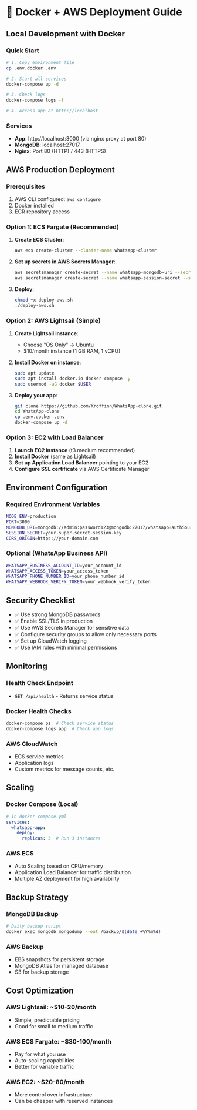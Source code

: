 # 🐳 Docker + AWS Deployment Guide

## Local Development with Docker

### Quick Start
```bash
# 1. Copy environment file
cp .env.docker .env

# 2. Start all services
docker-compose up -d

# 3. Check logs
docker-compose logs -f

# 4. Access app at http://localhost
```

### Services
- **App**: http://localhost:3000 (via nginx proxy at port 80)
- **MongoDB**: localhost:27017
- **Nginx**: Port 80 (HTTP) / 443 (HTTPS)

## AWS Production Deployment

### Prerequisites
1. AWS CLI configured: `aws configure`
2. Docker installed
3. ECR repository access

### Option 1: ECS Fargate (Recommended)

1. **Create ECS Cluster**:
   ```bash
   aws ecs create-cluster --cluster-name whatsapp-cluster
   ```

2. **Set up secrets in AWS Secrets Manager**:
   ```bash
   aws secretsmanager create-secret --name whatsapp-mongodb-uri --secret-string "mongodb://your-mongodb-connection"
   aws secretsmanager create-secret --name whatsapp-session-secret --secret-string "your-super-secret-key"
   ```

3. **Deploy**:
   ```bash
   chmod +x deploy-aws.sh
   ./deploy-aws.sh
   ```

### Option 2: AWS Lightsail (Simple)

1. **Create Lightsail instance**:
   - Choose "OS Only" → Ubuntu
   - $10/month instance (1 GB RAM, 1 vCPU)

2. **Install Docker on instance**:
   ```bash
   sudo apt update
   sudo apt install docker.io docker-compose -y
   sudo usermod -aG docker $USER
   ```

3. **Deploy your app**:
   ```bash
   git clone https://github.com/Kroffinn/WhatsApp-clone.git
   cd WhatsApp-clone
   cp .env.docker .env
   docker-compose up -d
   ```

### Option 3: EC2 with Load Balancer

1. **Launch EC2 instance** (t3.medium recommended)
2. **Install Docker** (same as Lightsail)
3. **Set up Application Load Balancer** pointing to your EC2
4. **Configure SSL certificate** via AWS Certificate Manager

## Environment Configuration

### Required Environment Variables
```bash
NODE_ENV=production
PORT=3000
MONGODB_URI=mongodb://admin:password123@mongodb:27017/whatsapp?authSource=admin
SESSION_SECRET=your-super-secret-session-key
CORS_ORIGIN=https://your-domain.com
```

### Optional (WhatsApp Business API)
```bash
WHATSAPP_BUSINESS_ACCOUNT_ID=your_account_id
WHATSAPP_ACCESS_TOKEN=your_access_token
WHATSAPP_PHONE_NUMBER_ID=your_phone_number_id
WHATSAPP_WEBHOOK_VERIFY_TOKEN=your_webhook_verify_token
```

## Security Checklist

- ✅ Use strong MongoDB passwords
- ✅ Enable SSL/TLS in production
- ✅ Use AWS Secrets Manager for sensitive data
- ✅ Configure security groups to allow only necessary ports
- ✅ Set up CloudWatch logging
- ✅ Use IAM roles with minimal permissions

## Monitoring

### Health Check Endpoint
- `GET /api/health` - Returns service status

### Docker Health Checks
```bash
docker-compose ps  # Check service status
docker-compose logs app  # Check app logs
```

### AWS CloudWatch
- ECS service metrics
- Application logs
- Custom metrics for message counts, etc.

## Scaling

### Docker Compose (Local)
```yaml
# In docker-compose.yml
services:
  whatsapp-app:
    deploy:
      replicas: 3  # Run 3 instances
```

### AWS ECS
- Auto Scaling based on CPU/memory
- Application Load Balancer for traffic distribution
- Multiple AZ deployment for high availability

## Backup Strategy

### MongoDB Backup
```bash
# Daily backup script
docker exec mongodb mongodump --out /backup/$(date +%Y%m%d)
```

### AWS Backup
- EBS snapshots for persistent storage
- MongoDB Atlas for managed database
- S3 for backup storage

## Cost Optimization

### AWS Lightsail: ~$10-20/month
- Simple, predictable pricing
- Good for small to medium traffic

### AWS ECS Fargate: ~$30-100/month
- Pay for what you use
- Auto-scaling capabilities
- Better for variable traffic

### AWS EC2: ~$20-80/month
- More control over infrastructure
- Can be cheaper with reserved instances
